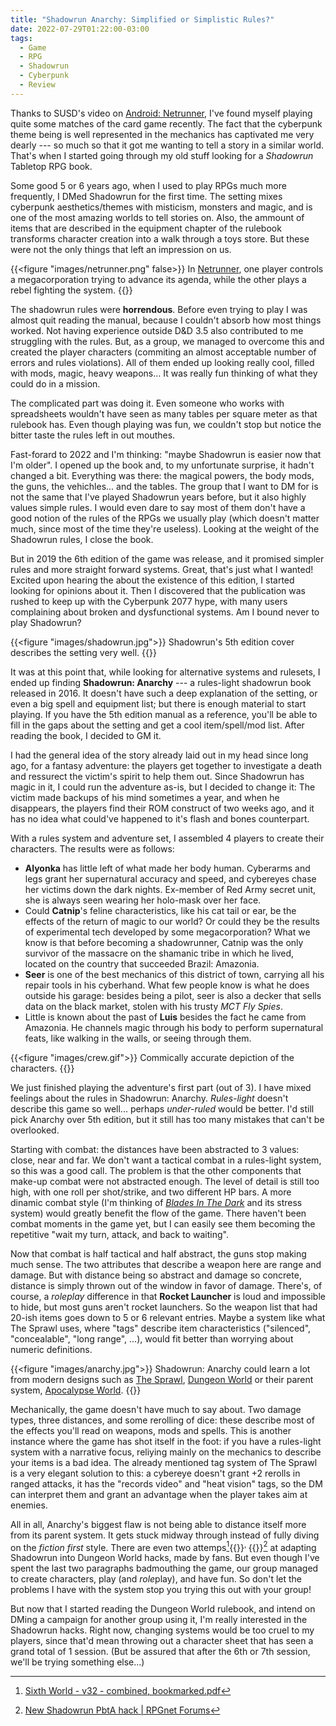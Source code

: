 ```yaml
---
title: "Shadowrun Anarchy: Simplified or Simplistic Rules?"
date: 2022-07-29T01:22:00-03:00
tags:
  - Game
  - RPG
  - Shadowrun
  - Cyberpunk
  - Review
---
```


Thanks to SUSD's video on [Android: Netrunner](https://www.youtube.com/watch?v=Ev24b_17-Po), I've found myself playing quite some matches of the card game recently. The fact that the cyberpunk theme being is well represented in the mechanics has captivated me very dearly --- so much so that it got me wanting to tell a story in a similar world. That's when I started going through my old stuff looking for a *Shadowrun* Tabletop RPG book.

Some good 5 or 6 years ago, when I used to play RPGs much more frequently, I DMed Shadowrun for the first time. The setting mixes cyberpunk aesthetics/themes with misticism, monsters and magic, and is one of the most amazing worlds to tell stories on. Also, the ammount of items that are described in the equipment chapter of the rulebook transforms character creation into a walk through a toys store. But these were not the only things that left an impression on us.

{{<figure "images/netrunner.png" false>}}
  In [Netrunner](https://nisei.net/), one player controls a megacorporation trying to advance its agenda, while the other plays a rebel fighting the system.
{{</figure>}}

The shadowrun rules were **horrendous**. Before even trying to play I was almost quit reading the manual, because I couldn't absorb how most things worked. Not having experience outside D&D 3.5 also contributed to me struggling with the rules. But, as a group, we managed to overcome this and created the player characters (commiting an almost acceptable number of errors and rules violations). All of them ended up looking really cool, filled with mods, magic, heavy weapons... It was really fun thinking of what they could do in a mission.

The complicated part was doing it. Even someone who works with spreadsheets wouldn't have seen as many tables per square meter as that rulebook has. Even though playing was fun, we couldn't stop but notice the bitter taste the rules left in out mouthes.

Fast-forard to 2022 and I'm thinking: "maybe Shadowrun is easier now that I'm older". I opened up the book and, to my unfortunate surprise, it hadn't changed a bit. Everything was there: the magical powers, the body mods, the guns, the vehichles... and the tables. The group that I want to DM for is not the same that I've played Shadowrun years before, but it also highly values simple rules. I would even dare to say most of them don't have a good notion of the rules of the RPGs we usually play (which doesn't matter much, since most of the time they're useless). Looking at the weight of the Shadowrun rules, I close the book.

But in 2019 the 6th edition of the game was release, and it promised simpler rules and more straight forward systems. Great, that's just what I wanted! Excited upon hearing the about the existence of this edition, I started looking for opinions about it. Then I discovered that the publication was rushed to keep up with the Cyberpunk 2077 hype, with many users complaining about broken and dysfunctional systems. Am I bound never to play Shadowrun?

{{<figure "images/shadowrun.jpg">}}
  Shadowrun's 5th edition cover describes the setting very well.
{{</figure>}}

It was at this point that, while looking for alternative systems and rulesets, I ended up finding **Shadowrun: Anarchy** --- a rules-light shadowrun book released in 2016. It doesn't have such a deep explanation of the setting, or even a big spell and equipment list; but there is enough material to start playing. If you have the 5th edition manual as a reference, you'll be able to fill in the gaps about the setting and get a cool item/spell/mod list. After reading the book, I decided to GM it.

I had the general idea of the story already laid out in my head since long ago, for a fantasy adventure: the players get together to investigate a death and ressurect the victim's spirit to help them out. Since Shadowrun has magic in it, I could run the adventure as-is, but I decided to change it: The victim made backups of his mind sometimes a year, and when he disappears, the players find their ROM construct of two weeks ago, and it has no idea what could've happened to it's flash and bones counterpart.

With a rules system and adventure set, I assembled 4 players to create their characters. The results were as follows:

- **Alyonka** has little left of what made her body human. Cyberarms and legs grant her supernatural accuracy and speed, and cybereyes chase her victims down the dark nights. Ex-member of Red Army secret unit, she is always seen wearing her holo-mask over her face.
- Could **Catnip**'s feline characteristics, like his cat tail or ear, be the effects of the return of magic to our world? Or could they be the results of experimental tech developed by some megacorporation? What we know is that before becoming a shadowrunner, Catnip was the only survivor of the massacre on the shamanic tribe in which he lived, located on the country that succeeded Brazil: Amazonia.
- **Seer** is one of the best mechanics of this district of town, carrying all his repair tools in his cyberhand. What few people know is what he does outside his garage: besides being a pilot, seer is also a decker that sells data on the black market, stolen with his trusty *MCT Fly Spies*.
- Little is known about the past of **Luis** besides the fact he came from Amazonia. He channels magic through his body to perform supernatural feats, like walking in the walls, or seeing through them.

{{<figure "images/crew.gif">}}
  Commically accurate depiction of the characters.
{{</figure>}}

We just finished playing the adventure's first part (out of 3). I have mixed feelings about the rules in Shadowrun: Anarchy. *Rules-light* doesn't describe this game so well... perhaps *under-ruled* would be better. I'd still pick Anarchy over 5th edition, but it still has too many mistakes that can't be overlooked.

Starting with combat: the distances have been abstracted to 3 values: close, near and far. We don't want a tactical combat in a rules-light system, so this was a good call. The problem is that the other components that make-up combat were not abstracted enough. The level of detail is still too high, with one roll per shot/strike, and two different HP bars. A more dinamic combat style (I'm thinking of *[Blades In The Dark](https://bladesinthedark.com/stress-trauma)* and its stress system) would greatly benefit the flow of the game. There haven't been combat moments in the game yet, but I can easily see them becoming the repetitive "wait my turn, attack, and back to waiting".

Now that combat is half tactical and half abstract, the guns stop making much sense. The two attributes that describe a weapon here are range and damage. But with distance being so abstract and damage so concrete, distance is simply thrown out of the window in favor of damage. There's, of course, a *roleplay* difference in that **Rocket Launcher** is loud and impossible to hide, but most guns aren't rocket launchers. So the weapon list that had 20-ish items goes down to 5 or 6 relevant entries. Maybe a system like what The Sprawl uses, where "tags" describe item characteristics ("silenced", "concealable", "long range", ...), would fit better than worrying about numeric definitions.

{{<figure "images/anarchy.jpg">}}
  Shadowrun: Anarchy could learn a lot from modern designs such as [The Sprawl](https://www.drivethrurpg.com/product/171286/The-Sprawl----MIDNIGHT), [Dungeon World](https://dungeon-world.com/) or their parent system, [Apocalypse World](http://apocalypse-world.com/).
{{</figure>}}

Mechanically, the game doesn't have much to say about. Two damage types, three distances, and some rerolling of dice: these describe most of the effects you'll read on weapons, mods and spells. This is another instance where the game has shot itself in the foot: if you have a rules-light system with a narrative focus, reliying mainly on the mechanics to describe your items is a bad idea. The already mentioned tag system of The Sprawl is a very elegant solution to this: a cybereye doesn't grant +2 rerolls in ranged attacks, it has the "records video" and "heat vision" tags, so the DM can interpret them and grant an advantage when the player takes aim at enemies.

All in all, Anarchy's biggest flaw is not being able to distance itself more from its parent system. It gets stuck midway through instead of fully diving on the *fiction first* style. There are even two attemps[^1]{{<html>}}<sup>, </sup>{{</html>}}[^2] at adapting Shadowrun into Dungeon World hacks, made by fans. But even though I've spent the last two paragraphs badmouthing the game, our group managed to create characters, play (and *role*play), and have fun. So don't let the problems I have with the system stop you trying this out with your group!

But now that I started reading the Dungeon World rulebook, and intend on DMing a campaign for another group using it, I'm really interested in the Shadowrun hacks. Right now, changing systems would be too cruel to my players, since that'd mean throwing out a character sheet that has seen a grand total of 1 session. (But be assured that after the 6th or 7th session, we'll be trying something else...)

[^1]: [Sixth World - v32 - combined, bookmarked.pdf](https://drive.google.com/file/d/1KGM7SWINY1DNv4QEOyojCbme8cY66uCQ/view)
[^2]: [New Shadowrun PbtA hack | RPGnet Forums](https://forum.rpg.net/index.php?threads/new-shadowrun-pbta-hack.765220/)